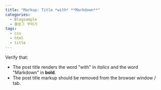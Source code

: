 ```yaml
---
title: "Markup: Title *with* **Markdown**"
categories: 
  - Blogsample
  - 블로그 꾸미기
tags:
  - css
  - html
  - title
---
```


Verify that:

* The post title renders the word "with" in *italics* and the word "Markdown" in **bold**.
* The post title markup should be removed from the browser window / tab.